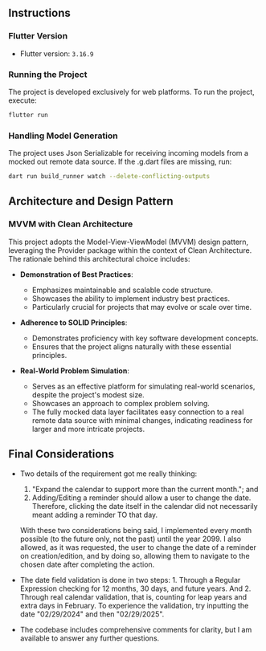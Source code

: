 ## Instructions

### Flutter Version

- Flutter version: `3.16.9`

### Running the Project

The project is developed exclusively for web platforms. To run the project, execute:

```bash
flutter run

```

### Handling Model Generation

The project uses Json Serializable for receiving incoming models from a mocked out remote data source. If the .g.dart files are missing, run:

```bash
dart run build_runner watch --delete-conflicting-outputs

```

## Architecture and Design Pattern

### MVVM with Clean Architecture

This project adopts the Model-View-ViewModel (MVVM) design pattern, leveraging the Provider package within the context of Clean Architecture. The rationale behind this architectural choice includes:

- **Demonstration of Best Practices**:

  - Emphasizes maintainable and scalable code structure.
  - Showcases the ability to implement industry best practices.
  - Particularly crucial for projects that may evolve or scale over time.

- **Adherence to SOLID Principles**:

  - Demonstrates proficiency with key software development concepts.
  - Ensures that the project aligns naturally with these essential principles.

- **Real-World Problem Simulation**:
  - Serves as an effective platform for simulating real-world scenarios, despite the project's modest size.
  - Showcases an approach to complex problem solving.
  - The fully mocked data layer facilitates easy connection to a real remote data source with minimal changes, indicating readiness for larger and more intricate projects.

## Final Considerations

- Two details of the requirement got me really thinking:

  1. "Expand the calendar to support more than the current month."; and
  2. Adding/Editing a reminder should allow a user to change the date. Therefore, clicking the date itself in the calendar did not necessarily meant adding a reminder TO that day.

  With these two considerations being said, I implemented every month possible (to the future only, not the past) until the year 2099. I also allowed, as it was requested, the user to change the date of a reminder on creation/edition, and by doing so, allowing them to navigate to the chosen date after completing the action.

- The date field validation is done in two steps: 1. Through a Regular Expression checking for 12 months, 30 days, and future years. And 2. Through real calendar validation, that is, counting for leap years and extra days in February. To experience the validation, try inputting the date "02/29/2024" and then "02/29/2025".

- The codebase includes comprehensive comments for clarity, but I am available to answer any further questions.
